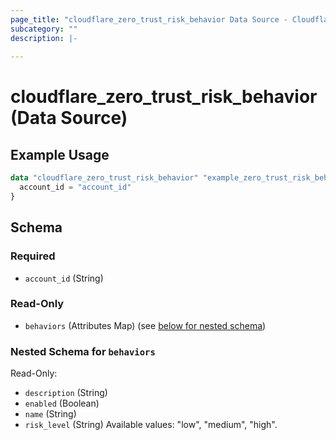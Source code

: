 ```yaml
---
page_title: "cloudflare_zero_trust_risk_behavior Data Source - Cloudflare"
subcategory: ""
description: |-
  
---
```


# cloudflare_zero_trust_risk_behavior (Data Source)



## Example Usage

```terraform
data "cloudflare_zero_trust_risk_behavior" "example_zero_trust_risk_behavior" {
  account_id = "account_id"
}
```

<!-- schema generated by tfplugindocs -->
## Schema

### Required

- `account_id` (String)

### Read-Only

- `behaviors` (Attributes Map) (see [below for nested schema](#nestedatt--behaviors))

<a id="nestedatt--behaviors"></a>
### Nested Schema for `behaviors`

Read-Only:

- `description` (String)
- `enabled` (Boolean)
- `name` (String)
- `risk_level` (String) Available values: "low", "medium", "high".


